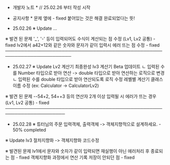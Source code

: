 
 * 개발자 노트 * // 25.02.26 부터 작성 시작

* 공지사항 *
문제 옆에 - fixed 붙어있는 것은 해결 완료되었다는 뜻!

- 25.02.26
※ Update
...

※ 발견 된 문제
'_', '-' 등이 입력되어도 수식이 계산되는 점 수정 (Lv1, Lv2 공통) - fixed
lv2에서  a42+12와 같은 숫자와 문자가 같이 입력시 에러 뜨는 점 수정  - fixed
───────────────────────────────────────────────────────────────────────
- 25.02.27
※ Update
Lv2 계산기 최종완성
lv3 계산기 Beta 업데이트
 ㄴ 입력된 수를 Number 타입으로 받아 연산 -> double 타입으로 받아 연산하는 로직으로 변경
 ㄴ 입력된 수를 double 타입으로 받아 연산되도록 로직 수정
레벨별 계산기 클래스 이름 수정 (ex: Calculator -> CalculatorLv2)

※ 발견 된 문제
--54+2, 54++3 등의 연산자 2개 이상 입력될 시 에러가 뜨는 경우 (Lv1, Lv2 공통) - fixed
─────────────────────────────────────────────────────────────────────
- 25.02.28
※ 튜터님의 주문
입력객체, 출력객체 -> 객체지향적으로 설계하세요. - 50% completed 

※ Update
lv3 절차지향화 -> 객체지향화 코드수정

※ 발견된 문제
lv1에서 문자와 숫자가 같이 입력되면 재실행이 아닌 에러처리 후 종료되는 점 - fixed
객체지향화 과정에서 연산 기록 저장이 안되던 점 - fixed 
